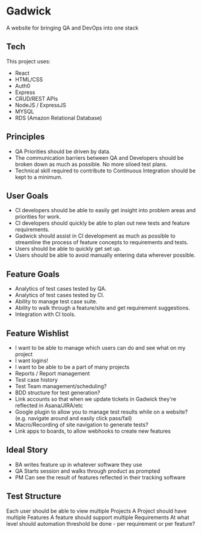 # Gadwick

A website for bringing QA and DevOps into one stack

## Tech

This project uses:

* React
* HTML/CSS
* Auth0
* Express
* CRUD/REST APIs
* NodeJS / ExpressJS
* MYSQL
* RDS (Amazon Relational Database)

## Principles

* QA Priorities should be driven by data.
* The communication barriers between QA and Developers should be broken down as much as possible. No more siloed test plans.
* Technical skill required to contribute to Continuous Integration should be kept to a minimum.

## User Goals

* CI developers should be able to easily get insight into problem areas and priorities for work.
* CI developers should quickly be able to plan out new tests and feature requirements.
* Gadwick should assist in CI development as much as possible to streamline the process of feature concepts to requirements and tests.
* Users should be able to quickly get set up.
* Users should be able to avoid manually entering data wherever possible.

## Feature Goals

* Analytics of test cases tested by QA.
* Analytics of test cases tested by CI.
* Ability to manage test case suite.
* Ability to walk through a feature/site and get requirement suggestions.
* Integration with CI tools.

## Feature Wishlist

* I want to be able to manage which users can do and see what on my project
* I want logins!
* I want to be able to be a part of many projects
* Reports / Report management
* Test case history
* Test Team management/scheduling?
* BDD structure for test generation?
* Link accounts so that when we update tickets in Gadwick they're reflected in Asana/JIRA/etc
* Google plugin to allow you to manage test results while on a website? (e.g. navigate around and easily click pass/fail)
* Macro/Recording of site navigation to generate tests?
* Link apps to boards, to allow webhooks to create new features

## Ideal Story

* BA writes feature up in whatever software they use
* QA Starts session and walks through product as prompted
* PM Can see the result of features reflected in their tracking software

## Test Structure

Each user should be able to view multiple Projects
A Project should have multiple Features
A feature should support multiple Requirements
At what level should automation threshold be done - per requirement or per feature?
